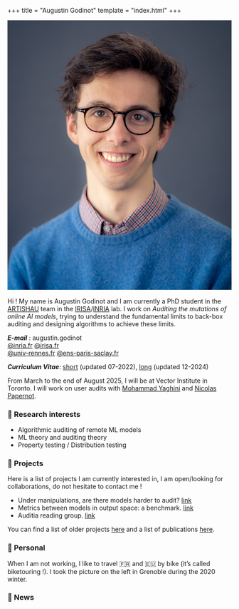 +++
title = "Augustin Godinot"
template = "index.html"
+++

<div id="description">
<div>
<img src="images/portrait.jpg" class="profile-picture">
</div>

<div>

Hi ! My name is Augustin Godinot and I am currently a PhD student in the
[ARTISHAU](https://team.inria.fr/artishau/) team in the
[IRISA](https://www.irisa.fr/)/[INRIA](https://www.inria.fr) lab. I work on *Auditing the mutations
of online AI models*, trying to understand the fundamental limits to back-box auditing and designing
algorithms to achieve these limits.

<div>
<div id="emails">
<div>
<strong><em>E-mail</em></strong> : augustin.godinot
</div>
<div>
<a href="mailto:augustin.godinot@inria.fr">@inria.fr</a>
<a href="mailto:augustin.godinot@irisa.fr">@irisa.fr</a>
</div>
<div>
<a href="mailto:augustin.godinot@univ-rennes.fr">@univ-rennes.fr</a>
<a href="mailto:augustin.godinot@ens-paris-saclay">@ens-paris-saclay.fr</a>
</div>
</div>
<div>

***Curriculum Vitae***: [short](CV/short.pdf) (updated 07-2022), [long](CV/long.pdf) (updated 12-2024)
</div>
</div>
</div>
</div>

From March to the end of August 2025, I will be at Vector Institute in Toronto. I will work on user audits with [Mohammad Yaghini](https://m-yaghini.github.io/) and [Nicolas Papernot](https://www.papernot.fr/).


### 🔬 Research interests
* Algorithmic auditing of remote ML models
* ML theory and auditing theory
* Property testing / Distribution testing

### 🎯 Projects
Here is a list of projects I am currently interested in, I am open/looking for collaborations, do not hesitate to contact me !
* Under manipulations, are there models harder to audit? [link](/projects/manipulated-audits)
* Metrics between models in output space: a benchmark. [link](/projects/qurd)
* Auditia reading group. [link](https://gitlab.inria.fr/WIDE/auditia/reading-group)

You can find a list of older projects [here](/projects) and a list of publications [here](https://scholar.google.com/citations?user=LKAxA34AAAAJ&hl=fr).

### 🚵 Personal
When I am not working, I like to travel 🇫🇷 and 🇪🇺 by bike (it’s called biketouring !).
I took the picture on the left in Grenoble during the 2020 winter.


### 📣 News
